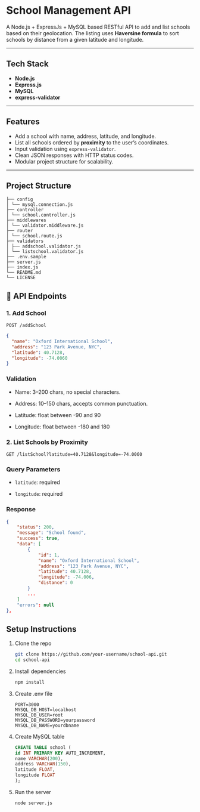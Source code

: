 # School Management API

A Node.js + ExpressJs + MySQL based RESTful API to add and list schools based on their geolocation. The listing uses **Haversine formula** to sort schools by distance from a given latitude and longitude.

---

## Tech Stack

- **Node.js**
- **Express.js**
- **MySQL**
- **express-validator**

---

## Features

- Add a school with name, address, latitude, and longitude.
- List all schools ordered by **proximity** to the user’s coordinates.
- Input validation using `express-validator`.
- Clean JSON responses with HTTP status codes.
- Modular project structure for scalability.

---

## Project Structure

```shell
├── config
│ └── mysql.connection.js
├── controller
│ └── school.controller.js
├── middlewares
│ └── validator.middleware.js
├── router
│ └── school.route.js
├── validators
│ ├── addschool.validator.js
│ └── listschool.validator.js
├── .env.sample
├── server.js
├── index.js
└── README.md
└── LICENSE
```

## 📄 API Endpoints

### 1. Add School

```http
POST /addSchool
```
```json
{
  "name": "Oxford International School",
  "address": "123 Park Avenue, NYC",
  "latitude": 40.7128,
  "longitude": -74.0060
}
```

### Validation
- Name: 3–200 chars, no special characters.

- Address: 10–150 chars, accepts common punctuation.

- Latitude: float between -90 and 90

- Longitude: float between -180 and 180

### 2. List Schools by Proximity

```http
GET /listSchool?latitude=40.7128&longitude=-74.0060
```
### Query Parameters

- `latitude`: required

- `longitude`: required

### Response
```json
{
    "status": 200,
    "message": "School found",
    "success": true,
    "data": [
        {
            "id": 1,
            "name": "Oxford International School",
            "address": "123 Park Avenue, NYC",
            "latitude": 40.7128,
            "longitude": -74.006,
            "distance": 0
        }
        ...
    ]
    "errors": null
},

```

## Setup Instructions

1. Clone the repo
    ```bash
    git clone https://github.com/your-username/school-api.git
    cd school-api
    ```

2. Install dependencies
    ```bash
    npm install
    ```

3. Create .env file
    ```env
    PORT=3000
    MYSQL_DB_HOST=localhost
    MYSQL_DB_USER=root
    MYSQL_DB_PASSWORD=yourpassword
    MYSQL_DB_NAME=yourdbname
    ```

4. Create MySQL table
    ```sql
    CREATE TABLE school (
    id INT PRIMARY KEY AUTO_INCREMENT,
    name VARCHAR(200),
    address VARCHAR(150),
    latitude FLOAT,
    longitude FLOAT
    );
    ```

5. Run the server
    ```bash
    node server.js
    ```